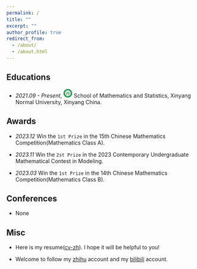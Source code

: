 ```yaml
---
permalink: /
title: ""
excerpt: ""
author_profile: true
redirect_from: 
  - /about/
  - /about.html
---
```


<h2 id='educations'> Educations </h2>

- *2021.09 - Present*, <a href="https://www.xynu.edu.cn/"><img class="svg" src="/images/XYNU_logo.svg" width="23pt"></a> School of Mathematics and Statistics, Xinyang Normal University, Xinyang China. 
 


<h2 id='haa'> Awards </h2>

- *2023.12* Win the `1st Prize` in the 15th Chinese Mathematics Competition(Mathematics Class A).

- *2023.11* Win the `2st Prize` in the 2023 Contemporary Undergraduate Mathematical Contest in Modeling.

- *2023.03* Win the `1st Prize` in the 14th Chinese Mathematics Competition(Mathematics Class B).

<h2 id='conferences'> Conferences </h2>

- None

<h2 id='misc'> Misc </h2>

- Here is my resume([cv-zh](/ref/cv.pdf)). I hope it will be helpful to you!

- Welcome to follow my [zhihu](https://www.zhihu.com/people/truth-26-44) account and my [bilibili](https://space.bilibili.com/516695104?spm_id_from=333.788.0.0) account.

